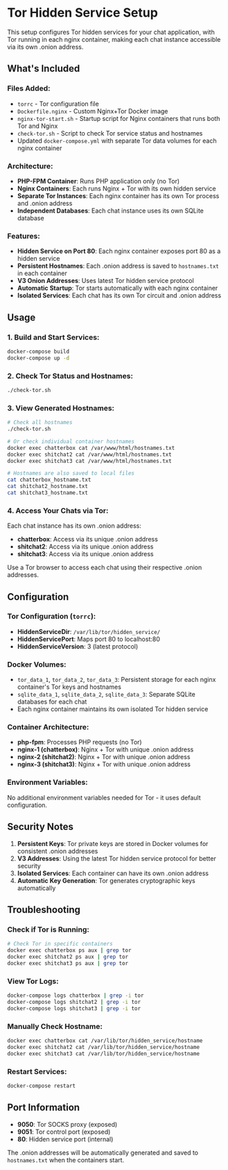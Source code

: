 # Tor Hidden Service Setup

This setup configures Tor hidden services for your chat application, with Tor running in each nginx container, making each chat instance accessible via its own .onion address.

## What's Included

### Files Added:
- `torrc` - Tor configuration file
- `Dockerfile.nginx` - Custom Nginx+Tor Docker image
- `nginx-tor-start.sh` - Startup script for Nginx containers that runs both Tor and Nginx
- `check-tor.sh` - Script to check Tor service status and hostnames
- Updated `docker-compose.yml` with separate Tor data volumes for each nginx container

### Architecture:
- **PHP-FPM Container**: Runs PHP application only (no Tor)
- **Nginx Containers**: Each runs Nginx + Tor with its own hidden service
- **Separate Tor Instances**: Each nginx container has its own Tor process and .onion address
- **Independent Databases**: Each chat instance uses its own SQLite database

### Features:
- **Hidden Service on Port 80**: Each nginx container exposes port 80 as a hidden service
- **Persistent Hostnames**: Each .onion address is saved to `hostnames.txt` in each container
- **V3 Onion Addresses**: Uses latest Tor hidden service protocol
- **Automatic Startup**: Tor starts automatically with each nginx container
- **Isolated Services**: Each chat has its own Tor circuit and .onion address

## Usage

### 1. Build and Start Services:
```bash
docker-compose build
docker-compose up -d
```

### 2. Check Tor Status and Hostnames:
```bash
./check-tor.sh
```

### 3. View Generated Hostnames:
```bash
# Check all hostnames
./check-tor.sh

# Or check individual container hostnames
docker exec chatterbox cat /var/www/html/hostnames.txt
docker exec shitchat2 cat /var/www/html/hostnames.txt  
docker exec shitchat3 cat /var/www/html/hostnames.txt

# Hostnames are also saved to local files
cat chatterbox_hostname.txt
cat shitchat2_hostname.txt
cat shitchat3_hostname.txt
```

### 4. Access Your Chats via Tor:
Each chat instance has its own .onion address:
- **chatterbox**: Access via its unique .onion address
- **shitchat2**: Access via its unique .onion address  
- **shitchat3**: Access via its unique .onion address

Use a Tor browser to access each chat using their respective .onion addresses.

## Configuration

### Tor Configuration (`torrc`):
- **HiddenServiceDir**: `/var/lib/tor/hidden_service/`
- **HiddenServicePort**: Maps port 80 to localhost:80
- **HiddenServiceVersion**: 3 (latest protocol)

### Docker Volumes:
- `tor_data_1`, `tor_data_2`, `tor_data_3`: Persistent storage for each nginx container's Tor keys and hostnames
- `sqlite_data_1`, `sqlite_data_2`, `sqlite_data_3`: Separate SQLite databases for each chat
- Each nginx container maintains its own isolated Tor hidden service

### Container Architecture:
- **php-fpm**: Processes PHP requests (no Tor)  
- **nginx-1 (chatterbox)**: Nginx + Tor with unique .onion address
- **nginx-2 (shitchat2)**: Nginx + Tor with unique .onion address
- **nginx-3 (shitchat3)**: Nginx + Tor with unique .onion address

### Environment Variables:
No additional environment variables needed for Tor - it uses default configuration.

## Security Notes

1. **Persistent Keys**: Tor private keys are stored in Docker volumes for consistent .onion addresses
2. **V3 Addresses**: Using the latest Tor hidden service protocol for better security
3. **Isolated Services**: Each container can have its own .onion address
4. **Automatic Key Generation**: Tor generates cryptographic keys automatically

## Troubleshooting

### Check if Tor is Running:
```bash
# Check Tor in specific containers
docker exec chatterbox ps aux | grep tor
docker exec shitchat2 ps aux | grep tor  
docker exec shitchat3 ps aux | grep tor
```

### View Tor Logs:
```bash
docker-compose logs chatterbox | grep -i tor
docker-compose logs shitchat2 | grep -i tor
docker-compose logs shitchat3 | grep -i tor
```

### Manually Check Hostname:
```bash
docker exec chatterbox cat /var/lib/tor/hidden_service/hostname
docker exec shitchat2 cat /var/lib/tor/hidden_service/hostname
docker exec shitchat3 cat /var/lib/tor/hidden_service/hostname
```

### Restart Services:
```bash
docker-compose restart
```

## Port Information

- **9050**: Tor SOCKS proxy (exposed)
- **9051**: Tor control port (exposed)
- **80**: Hidden service port (internal)

The .onion addresses will be automatically generated and saved to `hostnames.txt` when the containers start.
